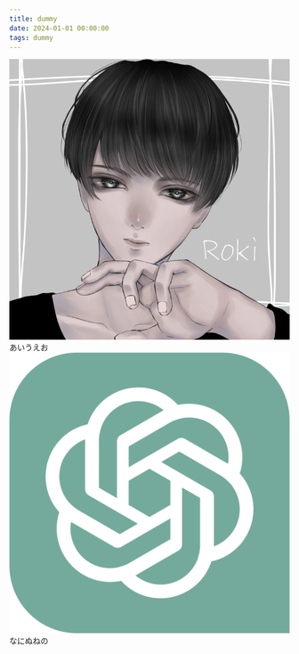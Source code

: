 ```yaml
---
title: dummy
date: 2024-01-01 00:00:00
tags: dummy
---
```


<div class="balloon-right mb-2">
<div class="icon"><img src="/images/avator/prof1000x1000.png.webp"></div>
あいうえお
</div>


<div class="balloon-left">
<div class="icon"><img src="./chatgpt.svg"></div>
なにぬねの
</div>
